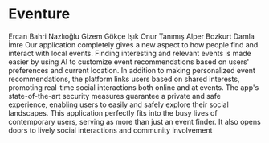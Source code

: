 # Eventure
Ercan Bahri Nazlıoğlu
Gizem Gökçe Işık
Onur Tanımış
Alper Bozkurt
Damla İmre
Our application completely gives a new aspect to how people find and interact with local events. Finding interesting and relevant events is made easier by using AI to customize event recommendations based on users' preferences and current location. In addition to making personalized event recommendations, the platform links users based on shared interests, promoting real-time social interactions both online and at events. The app's state-of-the-art security measures guarantee a private and safe experience, enabling users to easily and safely explore their social landscapes. This application perfectly fits into the busy lives of contemporary users, serving as more than just an event finder. It also opens doors to lively social interactions and community involvement
